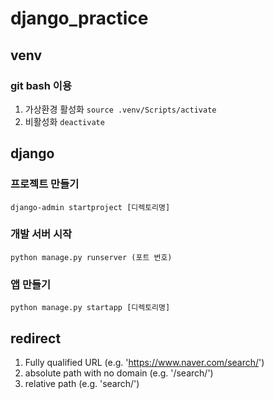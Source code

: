 # django_practice

## venv

### git bash 이용

1. 가상환경 활성화 `source .venv/Scripts/activate`
2. 비활성화 `deactivate`

## django

### 프로젝트 만들기

`django-admin startproject [디렉토리명]`

### 개발 서버 시작

`python manage.py runserver (포트 번호)`

### 앱 만들기

`python manage.py startapp [디렉토리명]`

## redirect

1. Fully qualified URL (e.g. 'https://www.naver.com/search/')
2. absolute path with no domain (e.g. '/search/')
3. relative path (e.g. 'search/')
